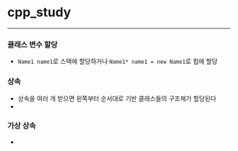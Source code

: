 # cpp_study
---
### 클래스 변수 할당
- `Name1 name1`로 스택에 할당하거나 `Name1* name1 = new Name1`로 힙에 할당

### 상속
- 상속을 여러 개 받으면 왼쪽부터 순서대로 기반 클래스들의 구조체가 할당된다
- 

### 가상 상속
- 
